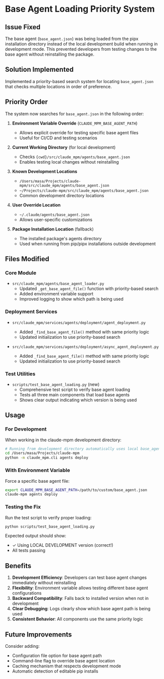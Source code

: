 # Base Agent Loading Priority System

## Issue Fixed

The base agent (`base_agent.json`) was being loaded from the pipx installation directory instead of the local development build when running in development mode. This prevented developers from testing changes to the base agent without reinstalling the package.

## Solution Implemented

Implemented a priority-based search system for locating `base_agent.json` that checks multiple locations in order of preference.

## Priority Order

The system now searches for `base_agent.json` in the following order:

1. **Environment Variable Override** (`CLAUDE_MPM_BASE_AGENT_PATH`)
   - Allows explicit override for testing specific base agent files
   - Useful for CI/CD and testing scenarios

2. **Current Working Directory** (for local development)
   - Checks `{cwd}/src/claude_mpm/agents/base_agent.json`
   - Enables testing local changes without reinstalling

3. **Known Development Locations**
   - `/Users/masa/Projects/claude-mpm/src/claude_mpm/agents/base_agent.json`
   - `~/Projects/claude-mpm/src/claude_mpm/agents/base_agent.json`
   - Common development directory locations

4. **User Override Location**
   - `~/.claude/agents/base_agent.json`
   - Allows user-specific customizations

5. **Package Installation Location** (fallback)
   - The installed package's agents directory
   - Used when running from pip/pipx installations outside development

## Files Modified

### Core Module
- `src/claude_mpm/agents/base_agent_loader.py`
  - Updated `_get_base_agent_file()` function with priority-based search
  - Added environment variable support
  - Improved logging to show which path is being used

### Deployment Services
- `src/claude_mpm/services/agents/deployment/agent_deployment.py`
  - Added `_find_base_agent_file()` method with same priority logic
  - Updated initialization to use priority-based search

- `src/claude_mpm/services/agents/deployment/async_agent_deployment.py`
  - Added `_find_base_agent_file()` method with same priority logic
  - Updated initialization to use priority-based search

### Test Utilities
- `scripts/test_base_agent_loading.py` (new)
  - Comprehensive test script to verify base agent loading
  - Tests all three main components that load base agents
  - Shows clear output indicating which version is being used

## Usage

### For Development

When working in the claude-mpm development directory:
```bash
# Running from development directory automatically uses local base_agent.json
cd /Users/masa/Projects/claude-mpm
python -m claude_mpm.cli agents deploy
```

### With Environment Variable

Force a specific base agent file:
```bash
export CLAUDE_MPM_BASE_AGENT_PATH=/path/to/custom/base_agent.json
claude-mpm agents deploy
```

### Testing the Fix

Run the test script to verify proper loading:
```bash
python scripts/test_base_agent_loading.py
```

Expected output should show:
- ✓ Using LOCAL DEVELOPMENT version (correct!)
- All tests passing

## Benefits

1. **Development Efficiency**: Developers can test base agent changes immediately without reinstalling
2. **Flexibility**: Environment variable allows testing different base agent configurations
3. **Backward Compatibility**: Falls back to installed version when not in development
4. **Clear Debugging**: Logs clearly show which base agent path is being used
5. **Consistent Behavior**: All components use the same priority logic

## Future Improvements

Consider adding:
- Configuration file option for base agent path
- Command-line flag to override base agent location
- Caching mechanism that respects development mode
- Automatic detection of editable pip installs